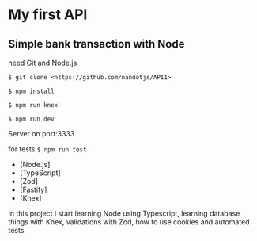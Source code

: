 # My first API
## Simple bank transaction with Node

need Git and Node.js

```$ git clone <https://github.com/nandotjs/API1>```

```$ npm install```

```$ npm run knex```

```$ npm run dev```

Server on port:3333

for tests
```$ npm run test```

- [Node.js]
- [TypeScript]
- [Zod]
- [Fastify]
- [Knex]

In this project i start learning Node using Typescript, learning database things with Knex,
validations with Zod, how to use cookies and automated tests.
